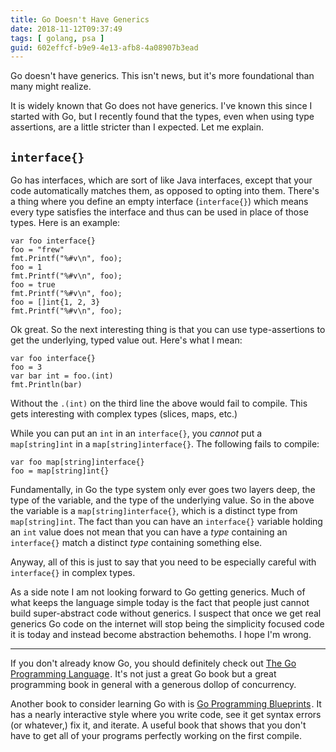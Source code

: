 ```yaml
---
title: Go Doesn't Have Generics
date: 2018-11-12T09:37:49
tags: [ golang, psa ]
guid: 602effcf-b9e9-4e13-afb8-4a08907b3ead
---
```

Go doesn't have generics.  This isn't news, but it's more foundational than many
might realize.

<!--more-->

It is widely known that Go does not have generics.  I've known this since I
started with Go, but I recently found that the types, even when using type
assertions, are a little stricter than I expected.  Let me explain.

## `interface{}`

Go has interfaces, which are sort of like Java interfaces, except that your code
automatically matches them, as opposed to opting into them.  There's a thing
where you define an empty interface (`interface{}`) which means every type
satisfies the interface and thus can be used in place of those types.  Here is
an example:

```golang
var foo interface{}
foo = "frew"
fmt.Printf("%#v\n", foo);
foo = 1
fmt.Printf("%#v\n", foo);
foo = true
fmt.Printf("%#v\n", foo);
foo = []int{1, 2, 3}
fmt.Printf("%#v\n", foo);
```

Ok great.  So the next interesting thing is that you can use type-assertions to
get the underlying, typed value out.  Here's what I mean:

```golang
var foo interface{}
foo = 3
var bar int = foo.(int)
fmt.Println(bar)
```

Without the `.(int)` on the third line the above would fail to compile.  This
gets interesting with complex types (slices, maps, etc.)

While you can put an `int` in an `interface{}`, you *cannot* put a
`map[string]int` in a `map[string]interface{}`.  The following fails to compile:

```golang
var foo map[string]interface{}
foo = map[string]int{}
```

Fundamentally, in Go the type system only ever goes two layers deep, the type of
the variable, and the type of the underlying value.  So in the above the
variable is a `map[string]interface{}`, which is a distinct type from
`map[string]int`.  The fact than you can have an `interface{}` variable holding
an `int` value does not mean that you can have a *type* containing an
`interface{}` match a distinct *type* containing something else.

Anyway, all of this is just to say that you need to be especially careful with
`interface{}` in complex types.

As a side note I am not looking forward to Go getting generics.  Much of what
keeps the language simple today is the fact that people just cannot build
super-abstract code without generics.  I suspect that once we get real generics
Go code on the internet will stop being the simplicity focused code it is today
and instead become abstraction behemoths.  I hope I'm wrong.

---

If you don't already know Go, you should definitely check out
<a target="_blank" href="https://www.amazon.com/gp/product/0134190440/ref=as_li_tl?ie=UTF8&camp=1789&creative=9325&creativeASIN=0134190440&linkCode=as2&tag=afoolishmanif-20&linkId=44bc682044ff1b8a290c3c35c788e3e5">The Go Programming Language</a><img src="//ir-na.amazon-adsystem.com/e/ir?t=afoolishmanif-20&l=am2&o=1&a=0134190440" width="1" height="1" border="0" alt="" style="border:none !important; margin:0px !important;" />.
It's not just a great Go book but a great programming book in general with a
generous dollop of concurrency.

Another book to consider learning Go with is
<a target="_blank" href="https://www.amazon.com/gp/product/1786468948/ref=as_li_tl?ie=UTF8&camp=1789&creative=9325&creativeASIN=1786468948&linkCode=as2&tag=afoolishmanif-20&linkId=803e58234c448a8d1f4cc2693f2149b8">Go Programming Blueprints</a><img src="//ir-na.amazon-adsystem.com/e/ir?t=afoolishmanif-20&l=am2&o=1&a=1786468948" width="1" height="1" border="0" alt="" style="border:none !important; margin:0px !important;" />.
It has a nearly interactive style where you write code, see it get syntax errors
(or whatever,) fix it, and iterate.  A useful book that shows that you don't
have to get all of your programs perfectly working on the first compile.


